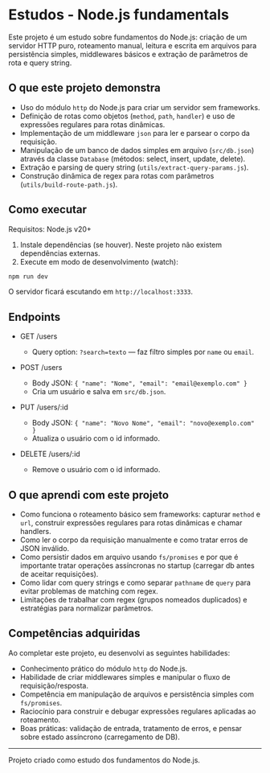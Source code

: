 # Estudos - Node.js fundamentals

Este projeto é um estudo sobre fundamentos do Node.js: criação de um servidor HTTP puro, roteamento manual, leitura e escrita em arquivos para persistência simples, middlewares básicos e extração de parâmetros de rota e query string.

## O que este projeto demonstra

- Uso do módulo `http` do Node.js para criar um servidor sem frameworks.
- Definição de rotas como objetos (`method`, `path`, `handler`) e uso de expressões regulares para rotas dinâmicas.
- Implementação de um middleware `json` para ler e parsear o corpo da requisição.
- Manipulação de um banco de dados simples em arquivo (`src/db.json`) através da classe `Database` (métodos: select, insert, update, delete).
- Extração e parsing de query string (`utils/extract-query-params.js`).
- Construção dinâmica de regex para rotas com parâmetros (`utils/build-route-path.js`).

## Como executar

Requisitos: Node.js v20+

1. Instale dependências (se houver). Neste projeto não existem dependências externas.
2. Execute em modo de desenvolvimento (watch):

```powershell
npm run dev
```

O servidor ficará escutando em `http://localhost:3333`.

## Endpoints

- GET /users
  - Query option: `?search=texto` — faz filtro simples por `name` ou `email`.

- POST /users
  - Body JSON: `{ "name": "Nome", "email": "email@exemplo.com" }`
  - Cria um usuário e salva em `src/db.json`.

- PUT /users/:id
  - Body JSON: `{ "name": "Novo Nome", "email": "novo@exemplo.com" }`
  - Atualiza o usuário com o id informado.

- DELETE /users/:id
  - Remove o usuário com o id informado.

## O que aprendi com este projeto

- Como funciona o roteamento básico sem frameworks: capturar `method` e `url`, construir expressões regulares para rotas dinâmicas e chamar handlers.
- Como ler o corpo da requisição manualmente e como tratar erros de JSON inválido.
- Como persistir dados em arquivo usando `fs/promises` e por que é importante tratar operações assíncronas no startup (carregar db antes de aceitar requisições).
- Como lidar com query strings e como separar `pathname` de `query` para evitar problemas de matching com regex.
- Limitações de trabalhar com regex (grupos nomeados duplicados) e estratégias para normalizar parâmetros.

## Competências adquiridas

Ao completar este projeto, eu desenvolvi as seguintes habilidades:

- Conhecimento prático do módulo `http` do Node.js.
- Habilidade de criar middlewares simples e manipular o fluxo de requisição/resposta.
- Competência em manipulação de arquivos e persistência simples com `fs/promises`.
- Raciocínio para construir e debugar expressões regulares aplicadas ao roteamento.
- Boas práticas: validação de entrada, tratamento de erros, e pensar sobre estado assíncrono (carregamento de DB).

---

Projeto criado como estudo dos fundamentos do Node.js.

